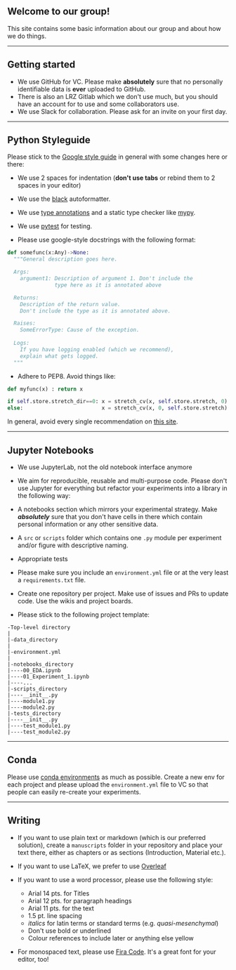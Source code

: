 ## Welcome to our group!

This site contains some basic information about our group and about how we do things.

---

## Getting started

- We use GitHub for VC. Please make __absolutely__ sure that no personally identifiable data is __ever__ uploaded to GitHub.
- There is also an LRZ Gitlab which we don't use much, but you should have an account for to use and some collaborators use.
- We use Slack for collaboration. Please ask for an invite on your first day.

---

## Python Styleguide

Please stick to the [Google style guide](http://google.github.io/styleguide/pyguide.html) in general with some changes here or there:

- We use 2 spaces for indentation (__don't use tabs__ or rebind them to 2 spaces in your editor)

- We use the [black](https://black.readthedocs.io/en/stable/) autoformatter.

- We use [type annotations](https://mypy.readthedocs.io/en/stable/cheat_sheet_py3.html) and a static type checker like [mypy](http://mypy-lang.org).

- We use [pytest](https://docs.pytest.org/en/latest/) for testing.

- Please use google-style docstrings with the following format:

```python
def somefunc(x:Any)->None:
  """General description goes here.

  Args:
    argument1: Description of argument 1. Don't include the 
               type here as it is annotated above

  Returns:
    Description of the return value. 
    Don't include the type as it is annotated above.

  Raises:
    SomeErrorType: Cause of the exception.
      
  Logs:
    If you have logging enabled (which we recommend), 
    explain what gets logged.
  """
```

- Adhere to PEP8. Avoid things like:

```python
def myfunc(x) : return x
```

```python
if self.store.stretch_dir==0: x = stretch_cv(x, self.store.stretch, 0)
else:                         x = stretch_cv(x, 0, self.store.stretch)
```
In general, avoid every single recommendation on [this site](https://docs.fast.ai/dev/style.html#jeremys-notes-on-fastai-coding-style).

---

## Jupyter Notebooks

- We use JupyterLab, not the old notebook interface anymore

- We aim for reproducible, reusable and multi-purpose code. Please don't use Jupyter for everything but refactor your experiments into a library in the following way:
 - A notebooks section which mirrors your experimental strategy. Make _**absolutely**_ sure that you don't have cells in there which contain personal information or any other sensitive data.
 - A `src` or `scripts` folder which contains one `.py` module per experiment and/or figure with descriptive naming.
 - Appropriate tests

- Please make sure you include an `environment.yml` file or at the very least a `requirements.txt` file.
- Create one repository per project. Make use of issues and PRs to update code. Use the wikis and project boards.

- Please stick to the following project template:

```
-Top-level directory
|
|-data_directory
|
|-environment.yml
|
|-notebooks_directory
|----00_EDA.ipynb
|----01_Experiment_1.ipynb
|----...
|-scripts_directory
|----__init__.py
|----module1.py
|----module2.py
|-tests_directory
|----__init__.py
|----test_module1.py
|----test_module2.py
```
---

## Conda

Please use [conda environments](https://conda.io/en/latest/miniconda.html) as much as possible. Create a new env for each project and please upload the `environment.yml` file to VC so that people can easily re-create your experiments. 

---

## Writing

- If you want to use plain text or markdown (which is our preferred solution), create a `manuscripts` folder in your repository and place your text there, either as chapters or as sections (Introduction, Material etc.).

- If you want to use LaTeX, we prefer to use [Overleaf](https://www.overleaf.com)

- If you want to use a word processor, please use the following style:
  - Arial 14 pts. for Titles
  - Arial 12 pts. for paragraph headings
  - Arial 11 pts. for the text
  - 1.5 pt. line spacing
  - _italics_ for latin terms or standard terms (e.g. _quasi-mesenchymal_)
  - Don't use bold or underlined
  - Colour references to include later or anything else yellow
  
- For monospaced text, please use [Fira Code](https://github.com/tonsky/FiraCode). It's a great font for your editor, too!





